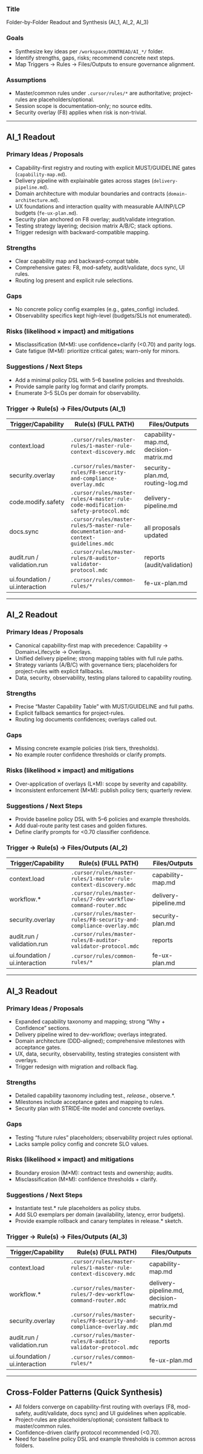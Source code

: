 ### Title
Folder-by-Folder Readout and Synthesis (AI_1, AI_2, AI_3)

### Goals
- Synthesize key ideas per `/workspace/DONTREAD/AI_*/` folder.
- Identify strengths, gaps, risks; recommend concrete next steps.
- Map Triggers → Rules → Files/Outputs to ensure governance alignment.

### Assumptions
- Master/common rules under `.cursor/rules/*` are authoritative; project-rules are placeholders/optional.
- Session scope is documentation-only; no source edits.
- Security overlay (F8) applies when risk is non-trivial.

---

## AI_1 Readout

### Primary Ideas / Proposals
- Capability-first registry and routing with explicit MUST/GUIDELINE gates (`capability-map.md`).
- Delivery pipeline with explainable gates across stages (`delivery-pipeline.md`).
- Domain architecture with modular boundaries and contracts (`domain-architecture.md`).
- UX foundations and interaction quality with measurable AA/INP/LCP budgets (`fe-ux-plan.md`).
- Security plan anchored on F8 overlay; audit/validate integration.
- Testing strategy layering; decision matrix A/B/C; stack options.
- Trigger redesign with backward-compatible mapping.

### Strengths
- Clear capability map and backward-compat table.
- Comprehensive gates: F8, mod-safety, audit/validate, docs sync, UI rules.
- Routing log present and explicit rule selections.

### Gaps
- No concrete policy config examples (e.g., gates_config) included.
- Observability specifics kept high-level (budgets/SLIs not enumerated).

### Risks (likelihood × impact) and mitigations
- Misclassification (M×M): use confidence+clarify (<0.70) and parity logs.
- Gate fatigue (M×M): prioritize critical gates; warn-only for minors.

### Suggestions / Next Steps
- Add a minimal policy DSL with 5–6 baseline policies and thresholds.
- Provide sample parity log format and clarify prompts.
- Enumerate 3–5 SLOs per domain for observability.

### Trigger → Rule(s) → Files/Outputs (AI_1)
| Trigger/Capability | Rule(s) (FULL PATH) | Files/Outputs |
|---|---|---|
| context.load | `.cursor/rules/master-rules/1-master-rule-context-discovery.mdc` | capability-map.md, decision-matrix.md |
| security.overlay | `.cursor/rules/master-rules/F8-security-and-compliance-overlay.mdc` | security-plan.md, routing-log.md |
| code.modify.safety | `.cursor/rules/master-rules/4-master-rule-code-modification-safety-protocol.mdc` | delivery-pipeline.md |
| docs.sync | `.cursor/rules/master-rules/5-master-rule-documentation-and-context-guidelines.mdc` | all proposals updated |
| audit.run / validation.run | `.cursor/rules/master-rules/8-auditor-validator-protocol.mdc` | reports (audit/validation) |
| ui.foundation / ui.interaction | `.cursor/rules/common-rules/*` | fe-ux-plan.md |

---

## AI_2 Readout

### Primary Ideas / Proposals
- Canonical capability-first map with precedence: Capability → Domain×Lifecycle → Overlays.
- Unified delivery pipeline; strong mapping tables with full rule paths.
- Strategy variants (A/B/C) with governance tiers; placeholders for project-rules with explicit fallbacks.
- Data, security, observability, testing plans tailored to capability routing.

### Strengths
- Precise “Master Capability Table” with MUST/GUIDELINE and full paths.
- Explicit fallback semantics for project-rules.
- Routing log documents confidences; overlays called out.

### Gaps
- Missing concrete example policies (risk tiers, thresholds).
- No example router confidence thresholds or clarify prompts.

### Risks (likelihood × impact) and mitigations
- Over-application of overlays (L×M): scope by severity and capability.
- Inconsistent enforcement (M×M): publish policy tiers; quarterly review.

### Suggestions / Next Steps
- Provide baseline policy DSL with 5–6 policies and example thresholds.
- Add dual-route parity test cases and golden fixtures.
- Define clarify prompts for <0.70 classifier confidence.

### Trigger → Rule(s) → Files/Outputs (AI_2)
| Trigger/Capability | Rule(s) (FULL PATH) | Files/Outputs |
|---|---|---|
| context.load | `.cursor/rules/master-rules/1-master-rule-context-discovery.mdc` | capability-map.md |
| workflow.* | `.cursor/rules/master-rules/7-dev-workflow-command-router.mdc` | delivery-pipeline.md |
| security.overlay | `.cursor/rules/master-rules/F8-security-and-compliance-overlay.mdc` | security-plan.md |
| audit.run / validation.run | `.cursor/rules/master-rules/8-auditor-validator-protocol.mdc` | reports |
| ui.foundation / ui.interaction | `.cursor/rules/common-rules/*` | fe-ux-plan.md |

---

## AI_3 Readout

### Primary Ideas / Proposals
- Expanded capability taxonomy and mapping; strong “Why + Confidence” sections.
- Delivery pipeline wired to dev-workflow; overlays integrated.
- Domain architecture (DDD-aligned); comprehensive milestones with acceptance gates.
- UX, data, security, observability, testing strategies consistent with overlays.
- Trigger redesign with migration and rollback flag.

### Strengths
- Detailed capability taxonomy including test.*, release.*, observe.*.
- Milestones include acceptance gates and mapping to rules.
- Security plan with STRIDE-lite model and concrete overlays.

### Gaps
- Testing “future rules” placeholders; observability project rules optional.
- Lacks sample policy config and concrete SLO values.

### Risks (likelihood × impact) and mitigations
- Boundary erosion (M×M): contract tests and ownership; audits.
- Misclassification (M×M): confidence thresholds + clarify.

### Suggestions / Next Steps
- Instantiate test.* rule placeholders as policy stubs.
- Add SLO exemplars per domain (availability, latency, error budgets).
- Provide example rollback and canary templates in release.* sketch.

### Trigger → Rule(s) → Files/Outputs (AI_3)
| Trigger/Capability | Rule(s) (FULL PATH) | Files/Outputs |
|---|---|---|
| context.load | `.cursor/rules/master-rules/1-master-rule-context-discovery.mdc` | capability-map.md |
| workflow.* | `.cursor/rules/master-rules/7-dev-workflow-command-router.mdc` | delivery-pipeline.md, decision-matrix.md |
| security.overlay | `.cursor/rules/master-rules/F8-security-and-compliance-overlay.mdc` | security-plan.md |
| audit.run / validation.run | `.cursor/rules/master-rules/8-auditor-validator-protocol.mdc` | reports |
| ui.foundation / ui.interaction | `.cursor/rules/common-rules/*` | fe-ux-plan.md |

---

## Cross-Folder Patterns (Quick Synthesis)
- All folders converge on capability-first routing with overlays (F8, mod-safety, audit/validate, docs sync) and UI guidelines when applicable.
- Project-rules are placeholders/optional; consistent fallback to master/common rules.
- Confidence-driven clarify protocol recommended (<0.70).
- Need for baseline policy DSL and example thresholds is common across folders.